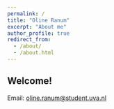 ```yaml
---
permalink: /
title: "Oline Ranum"
excerpt: "About me"
author_profile: true
redirect_from: 
  - /about/
  - /about.html
---
```




## Welcome!

Email: oline.ranum@student.uva.nl
